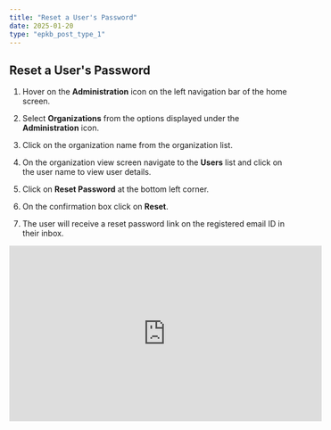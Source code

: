 ```yaml
---
title: "Reset a User's Password"
date: 2025-01-20
type: "epkb_post_type_1"
---
```


## **Reset a User's Password**

1. Hover on the **Administration** icon on the left navigation bar of the home screen. 

3. Select **Organizations** from the options displayed under the **Administration** icon. 

5. Click on the organization name from the organization list.

7. On the organization view screen navigate to the **Users** list and click on the user name to view user details. 

9. Click on **Reset Password** at the bottom left corner.

11. On the confirmation box click on **Reset**. 

13. The user will receive a reset password link on the registered email ID in their inbox.  
    

<iframe width="560" height="315" src="https://www.youtube.com/embed/S079f34AWyw?si=VY9A8wn0tPfT7pJ0" title="YouTube video player" frameborder="0" allow="accelerometer; autoplay; clipboard-write; encrypted-media; gyroscope; picture-in-picture; web-share" referrerpolicy="strict-origin-when-cross-origin" allowfullscreen></iframe>
